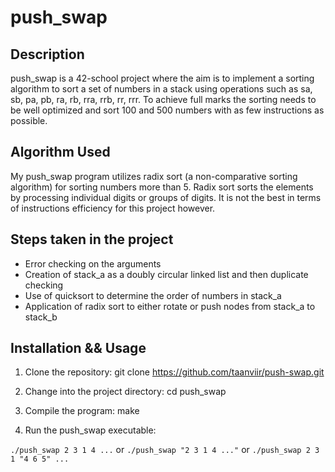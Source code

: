 # push_swap

## Description

push_swap is a 42-school project where the aim is to implement a sorting algorithm to sort a set of numbers in a stack using operations such as sa, sb, pa, pb, ra, rb, rra, rrb, rr, rrr.
To achieve full marks the sorting needs to be well optimized and sort 100 and 500 numbers with as few instructions as possible.

## Algorithm Used

My push_swap program utilizes radix sort (a non-comparative sorting algorithm) for sorting numbers more than 5. Radix sort sorts the elements by processing individual digits or groups of digits. It is not the best in terms of instructions efficiency for this project however.

## Steps taken in the project

- Error checking on the arguments
- Creation of stack_a as a doubly circular linked list and then duplicate checking
- Use of quicksort to determine the order of numbers in stack_a
- Application of radix sort to either rotate or push nodes from stack_a to stack_b

## Installation && Usage

1. Clone the repository:
git clone https://github.com/taanviir/push-swap.git

2. Change into the project directory:
cd push_swap

3. Compile the program:
make

4. Run the push_swap executable:

`./push_swap 2 3 1 4 ...` 
or `./push_swap "2 3 1 4 ..."` 
or `./push_swap 2 3 1 "4 6 5" ...` 
